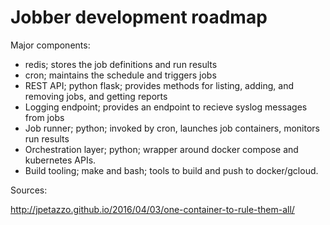# Jobber development roadmap

Major components:

- redis; stores the job definitions and run results
- cron; maintains the schedule and triggers jobs
- REST API; python flask; provides methods for listing, adding, and removing jobs, and getting reports
- Logging endpoint; provides an endpoint to recieve syslog messages from jobs
- Job runner; python; invoked by cron, launches job containers, monitors run results
- Orchestration layer; python; wrapper around docker compose and kubernetes APIs.
- Build tooling; make and bash; tools to build and push to docker/gcloud.

Sources:

http://jpetazzo.github.io/2016/04/03/one-container-to-rule-them-all/
